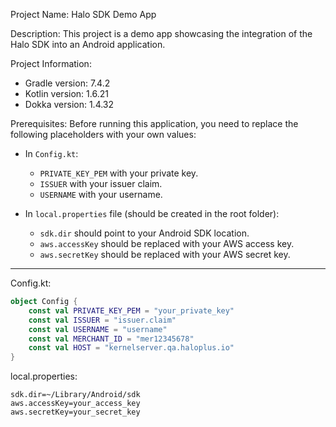 Project Name: Halo SDK Demo App

Description: This project is a demo app showcasing the integration of the Halo SDK into an Android application.

Project Information:

- Gradle version: 7.4.2
- Kotlin version: 1.6.21
- Dokka version: 1.4.32

Prerequisites: Before running this application, you need to replace the following placeholders with your own values:

- In `Config.kt`:
  - `PRIVATE_KEY_PEM` with your private key.
  - `ISSUER` with your issuer claim.
  - `USERNAME` with your username.

- In `local.properties` file (should be created in the root folder):
  - `sdk.dir` should point to your Android SDK location.
  - `aws.accessKey` should be replaced with your AWS access key.
  - `aws.secretKey` should be replaced with your AWS secret key.

---

Config.kt:
```kotlin
object Config {
    const val PRIVATE_KEY_PEM = "your_private_key"
    const val ISSUER = "issuer.claim"
    const val USERNAME = "username"
    const val MERCHANT_ID = "mer12345678"
    const val HOST = "kernelserver.qa.haloplus.io"
}
```

local.properties:
```properties
sdk.dir=~/Library/Android/sdk
aws.accessKey=your_access_key
aws.secretKey=your_secret_key
```